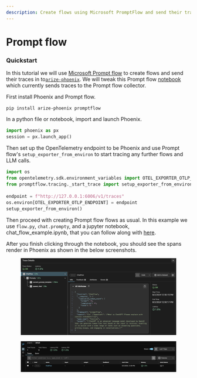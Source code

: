 ```yaml
---
description: Create flows using Microsoft PromptFlow and send their traces to Phoenix
---
```


# Prompt flow

### Quickstart

In this tutorial we will use [Microsoft Prompt flow](https://github.com/microsoft/promptflow) to create flows and send their traces in to[`arize-phoenix`](https://github.com/Arize-ai/phoenix). We will tweak this Prompt flow [notebook](https://github.com/microsoft/promptflow/blob/main/examples/flex-flows/chat-basic/chat-with-class-based-flow.ipynb) which currently sends traces to the Prompt flow collector.

First install Phoenix and Prompt flow.

```
pip install arize-phoenix promptflow
```

In a python file or notebook, import and launch Phoenix.

```python
import phoenix as px
session = px.launch_app()
```

Then set up the OpenTelemetry endpoint to be Phoenix and use Prompt flow's `setup_exporter_from_environ` to start tracing any further flows and LLM calls.

```python
import os
from opentelemetry.sdk.environment_variables import OTEL_EXPORTER_OTLP_ENDPOINT
from promptflow.tracing._start_trace import setup_exporter_from_environ

endpoint = f"http://127.0.0.1:6006/v1/traces"
os.environ[OTEL_EXPORTER_OTLP_ENDPOINT] = endpoint
setup_exporter_from_environ()
```

Then proceed with creating Prompt flow flows as usual. In this example we use `flow.py`, `chat.prompty`, and a jupyter notebook, chat\_flow\_example.ipynb, that you can follow along with [here](https://github.com/Arize-ai/openinference/tree/main/python/instrumentation/openinference-instrumentation-promptflow/examples).

After you finish clicking through the notebook, you should see the spans render in Phoenix as shown in the below screenshots.

<div>

<figure><img src="../../.gitbook/assets/Chat flow example 1.png" alt=""><figcaption></figcaption></figure>

 

<figure><img src="../../.gitbook/assets/Chat flow example 2.png" alt=""><figcaption></figcaption></figure>

</div>
